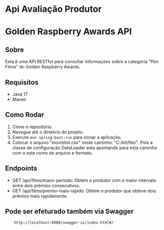 # Api Avaliação Produtor
# Golden Raspberry Awards API

## Sobre
Esta é uma API RESTful para consultar informações sobre a categoria "Pior Filme" do Golden Raspberry Awards.

## Requisitos
- Java 17
- Maven

## Como Rodar
1. Clone o repositório.
2. Navegue até o diretório do projeto.
3. Execute `mvn spring-boot:run` para iniciar a aplicação.
4. Colocar o arquivo "movielist.csv" neste caminho: "C:/kit/file/". Pois a classe de configuração DataLoader esta apontando para esta caminho com o este nome de arquivo e formato.

## Endpoints
- GET /api/films/maior-periodo: Obtém o produtor com o maior intervalo entre dois prêmios consecutivos.
- GET /api/films/premio-mais-rapido: Obtém o produtor que obteve dois prêmios mais rapidamente.

## Pode ser efeturado também via Swagger
		http://localhost:8080/swagger-ui/index.html#/
